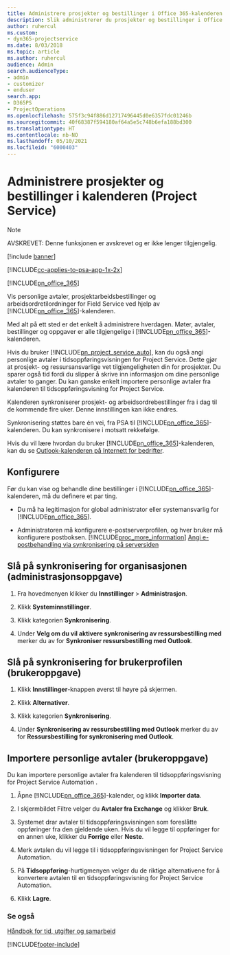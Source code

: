 ```yaml
---
title: Administrere prosjekter og bestillinger i Office 365-kalenderen
description: Slik administrerer du prosjekter og bestillinger i Office 365-kalenderen
author: ruhercul
ms.custom:
- dyn365-projectservice
ms.date: 8/03/2018
ms.topic: article
ms.author: ruhercul
audience: Admin
search.audienceType:
- admin
- customizer
- enduser
search.app:
- D365PS
- ProjectOperations
ms.openlocfilehash: 575f3c94f886d12717496445d0e6357fdc01246b
ms.sourcegitcommit: 40f68387f594180af64a5e5c748b6efa188bd300
ms.translationtype: HT
ms.contentlocale: nb-NO
ms.lasthandoff: 05/10/2021
ms.locfileid: "6000403"
---
```

# <a name="manage-projects-and-bookings-in-your-calendar-project-service"></a>Administrere prosjekter og bestillinger i kalenderen (Project Service)

> [!Note]
> AVSKREVET: Denne funksjonen er avskrevet og er ikke lenger tilgjengelig.

[!include [banner](../includes/psa-now-project-operations.md)]

[!INCLUDE[cc-applies-to-psa-app-1x-2x](../includes/cc-applies-to-psa-app-1x-2x.md)]

[!INCLUDE[pn_office_365](../includes/pn-office-365.md)] 

Vis personlige avtaler, prosjektarbeidsbestillinger og arbeidsordretilordninger for Field Service ved hjelp av [!INCLUDE[pn_office_365](../includes/pn-office-365.md)]-kalenderen.  
  
 Med alt på ett sted er det enkelt å administrere hverdagen. Møter, avtaler, bestillinger og oppgaver er alle tilgjengelige i [!INCLUDE[pn_office_365](../includes/pn-office-365.md)]-kalenderen.  
  
 Hvis du bruker [!INCLUDE[pn_project_service_auto](../includes/pn-project-service-auto.md)], kan du også angi personlige avtaler i tidsoppføringsvisningen for Project Service. Dette gjør at prosjekt- og ressursansvarlige vet tilgjengeligheten din for prosjekter. Du sparer også tid fordi du slipper å skrive inn informasjon om dine personlige avtaler to ganger. Du kan ganske enkelt importere personlige avtaler fra kalenderen til tidsoppføringsvisning for Project Service.  
  
 Kalenderen synkroniserer prosjekt- og arbeidsordrebestillinger fra i dag til de kommende fire uker. Denne innstillingen kan ikke endres.  
  
 Synkronisering støttes bare én vei, fra PSA til [!INCLUDE[pn_office_365](../includes/pn-office-365.md)]-kalenderen. Du kan synkronisere i motsatt rekkefølge. 
  
 Hvis du vil lære hvordan du bruker [!INCLUDE[pn_office_365](../includes/pn-office-365.md)]-kalenderen, kan du se [Outlook-kalenderen på Internett for bedrifter](https://support.office.com/article/Calendar-in-Outlook-on-the-web-for-business-5219c457-d1fe-4c2f-9032-1a816b88e936).  
  
## <a name="setup"></a>Konfigurere  
 Før du kan vise og behandle dine bestillinger i [!INCLUDE[pn_office_365](../includes/pn-office-365.md)]-kalenderen, må du definere et par ting.  
  
- Du må ha legitimasjon for global administrator eller systemansvarlig for [!INCLUDE[pn_office_365](../includes/pn-office-365.md)].  
  
- Administratoren må konfigurere e-postserverprofilen, og hver bruker må konfigurere postboksen. [!INCLUDE[proc_more_information](../includes/proc-more-information.md)] [Angi e-postbehandling via synkronisering på serversiden](/dynamics365/customerengagement/on-premises/admin/set-up-server-side-synchronization-of-email-appointments-contacts-and-tasks)  
  
## <a name="turn-on-synchronization-for-your-organization-admin-task"></a>Slå på synkronisering for organisasjonen (administrasjonsoppgave)  
  
1.  Fra hovedmenyen klikker du **Innstillinger** > **Administrasjon**.  
  
2.  Klikk **Systeminnstillinger**.  
  
3.  Klikk kategorien **Synkronisering**.  
  
4.  Under **Velg om du vil aktivere synkronisering av ressursbestilling med** merker du av for **Synkroniser ressursbestilling med Outlook**.  
  
## <a name="turn-on-synchronization-for-your-user-profile-user-task"></a>Slå på synkronisering for brukerprofilen (brukeroppgave)  
  
1.  Klikk **Innstillinger**-knappen øverst til høyre på skjermen.  
  
2.  Klikk **Alternativer**.  
  
3.  Klikk kategorien **Synkronisering**.  
  
4.  Under **Synkronisering av ressursbestilling med Outlook** merker du av for **Ressursbestilling for synkronisering med Outlook**.  
  
## <a name="import-your-personal-appointments-user-task"></a>Importere personlige avtaler (brukeroppgave)  
 Du kan importere personlige avtaler fra kalenderen til tidsoppføringsvisning for Project Service Automation .  
  
1. Åpne [!INCLUDE[pn_office_365](../includes/pn-office-365.md)]-kalender, og klikk **Importer data**.  
  
2. I skjermbildet Filtre velger du **Avtaler fra Exchange** og klikker **Bruk**.  
  
3. Systemet drar avtaler til tidsoppføringsvisningen som foreslåtte oppføringer fra den gjeldende uken. Hvis du vil legge til oppføringer for en annen uke, klikker du **Forrige** eller **Neste**.  
  
4. Merk avtalen du vil legge til i tidsoppføringsvisningen for Project Service Automation.  
  
5. På **Tidsoppføring**-hurtigmenyen velger du de riktige alternativene for å konvertere avtalen til en tidsoppføringsvisning for Project Service Automation.  
  
6. Klikk **Lagre**.  
  
### <a name="see-also"></a>Se også  
 [Håndbok for tid, utgifter og samarbeid](../psa/time-expense-collaboration-guide.md)


[!INCLUDE[footer-include](../includes/footer-banner.md)]